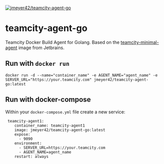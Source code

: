 [![jmeyer42/teamcity-agent-go](https://img.shields.io/docker/pulls/jmeyer42/teamcity-agent-go.svg)](https://hub.docker.com/r/jmeyer42/teamcity-agent-go/)

# teamcity-agent-go
Teamcity Docker Build Agent for Golang. Based on the [teamcity-minimal-agent](https://hub.docker.com/r/jetbrains/teamcity-minimal-agent/) image from Jetbrains.

## Run with `docker run`
```
docker run -d --name="container_name" -e AGENT_NAME="agent_name" -e SERVER_URL="https://your.teamcity.com" jmeyer42/teamcity-agent-go:latest
```

## Run with docker-compose
Within your `docker-compose.yml` file create a new service:
```docker
 teamcity-agent1:
    container_name: teamcity-agent1
    image: jmeyer42/teamcity-agent-go:latest
    expose:
      - 9090     
    environment:
      - SERVER_URL=https://your.teamcity.com
      - AGENT_NAME=agent_name
    restart: always
```
